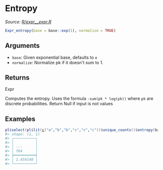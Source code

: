 # Entropy

*Source: [R/expr__expr.R](https://github.com/pola-rs/r-polars/tree/main/R/expr__expr.R)*

```r
Expr_entropy(base = base::exp(1), normalize = TRUE)
```

## Arguments

- `base`: Given exponential base, defaults to `e`
- `normalize`: Normalize pk if it doesn't sum to 1.

## Returns

Expr

Computes the entropy. Uses the formula `-sum(pk * log(pk))` where `pk` are discrete probabilities. Return Null if input is not values

## Examples

<pre class='r-example'><code><span class='r-in'><span><span class='va'>pl</span><span class='op'>$</span><span class='fu'>select</span><span class='op'>(</span><span class='va'>pl</span><span class='op'>$</span><span class='fu'>lit</span><span class='op'>(</span><span class='fu'><a href='https://rdrr.io/r/base/c.html'>c</a></span><span class='op'>(</span><span class='st'>"a"</span>,<span class='st'>"b"</span>,<span class='st'>"b"</span>,<span class='st'>"c"</span>,<span class='st'>"c"</span>,<span class='st'>"c"</span><span class='op'>)</span><span class='op'>)</span><span class='op'>$</span><span class='fu'>unique_counts</span><span class='op'>(</span><span class='op'>)</span><span class='op'>$</span><span class='fu'>entropy</span><span class='op'>(</span>base<span class='op'>=</span><span class='fl'>2</span><span class='op'>)</span><span class='op'>)</span></span></span>
<span class='r-out co'><span class='r-pr'>#&gt;</span> shape: (1, 1)</span>
<span class='r-out co'><span class='r-pr'>#&gt;</span> ┌──────────┐</span>
<span class='r-out co'><span class='r-pr'>#&gt;</span> │          │</span>
<span class='r-out co'><span class='r-pr'>#&gt;</span> │ ---      │</span>
<span class='r-out co'><span class='r-pr'>#&gt;</span> │ f64      │</span>
<span class='r-out co'><span class='r-pr'>#&gt;</span> ╞══════════╡</span>
<span class='r-out co'><span class='r-pr'>#&gt;</span> │ 1.459148 │</span>
<span class='r-out co'><span class='r-pr'>#&gt;</span> └──────────┘</span>
 </code></pre>